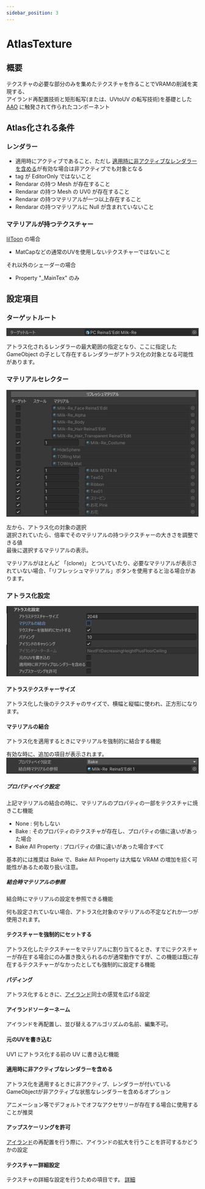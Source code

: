 ```yaml
---
sidebar_position: 3
---
```



# AtlasTexture

## 概要

テクスチャの必要な部分のみを集めたテクスチャを作ることでVRAMの削減を実現する、  
アイランド再配置技術と矩形転写(または、UVtoUV の転写技術)を基礎とした [AAO](https://github.com/anatawa12/AvatarOptimizer) に触発されて作られたコンポーネント

## Atlas化される条件

### レンダラー

- 適用時にアクティブであること、ただし [適用時に非アクティブなレンダラーを含める](#適用時に非アクティブなレンダラーを含める)が有効な場合は非アクティブでも対象となる
- tag が EditorOnly ではないこと
- Rendarar の持つ Mesh が存在すること
- Rendarar の持つ Mesh の UV0 が存在すること
- Rendarar の持つマテリアルが一つ以上存在すること
- Rendarar の持つマテリアルに Null が含まれていないこと

### マテリアルが持つテクスチャー

[lilToon](https://lilxyzw.github.io/lilToon/) の場合

- MatCapなどの通常のUVを使用しないテクスチャーではないこと

それ以外のシェーダーの場合

- Property "_MainTex" のみ

## 設定項目

### ターゲットルート

![TargetRoot](../img/at-TargetRoot.png)

アトラス化されるレンダラーの最大範囲の指定となり、ここに指定した GameObject の子として存在するレンダラーがアトラス化の対象となる可能性があります。

### マテリアルセレクター

![MaterialSelector](../img/at-MaterialSelector.png)

左から、アトラス化の対象の選択  
選択されていたら、倍率でそのマテリアルの持つテクスチャーの大きさを調整できる値  
最後に選択するマテリアルの表示。

マテリアルがほとんど 「(clone)」 とついていたり、必要なマテリアルが表示されていない場合、「リフレッシュマテリアル」ボタンを使用すると治る場合があります。

### アトラス化設定

![AtlasSetting](../img/at-AtlasSetting.png)

#### アトラステクスチャーサイズ

アトラス化した後のテクスチャのサイズで、横幅と縦幅に使われ、正方形になります。

#### マテリアルの結合

アトラス化を適用するときにマテリアルを強制的に結合する機能

有効な時に、追加の項目が表示されます。  
![AtlasMargeMaterialSetting](../img/at-AtlasMargeMaterialSetting.png)

##### プロパティベイク設定

上記マテリアルの結合の時に、マテリアルのプロパティの一部をテクスチャに焼きこむ機能

- None : 何もしない
- Bake : そのプロパティのテクスチャが存在し、プロパティの値に違いがあった場合
- Bake All Property : プロパティの値に違いがあった場合すべて

基本的には推奨は Bake で、Bake All Property は大幅な VRAM の増加を招く可能性があるため取り扱い注意。

##### 結合時マテリアルの参照

結合時にマテリアルの設定を参照できる機能

何も設定されていない場合、アトラス化対象のマテリアルの不定などれか一つが使用されます。

#### テクスチャーを強制的にセットする

アトラス化したテクスチャーをマテリアルに割り当てるとき、すでにテクスチャーが存在する場合にのみ置き換えられるのが通常動作ですが、この機能は既に存在するテクスチャーがなかったとしても強制的に設定する機能

#### パディング

アトラス化するときに、[アイランド](/docs/Reference/Common/Island.md)同士の感覚を広げる設定

#### アイランドソーターネーム

アイランドを再配置し、並び替えるアルゴリズムの名前、編集不可。

#### 元のUVを書き込む

UV1 にアトラス化する前の UV に書き込む機能

#### 適用時に非アクティブなレンダラーを含める

アトラス化を適用するときに非アクティブ、レンダラーが付いているGameObjectが非アクティブな状態なレンダラーを含めるオプション

アニメーション等でデフォルトでオフなアクセサリーが存在する場合に使用することが推奨

#### アップスケーリングを許可

[アイランド](/docs/Reference/Common/Island.md)の再配置を行う際に、アイランドの拡大を行うことを許可するかどうかの設定

#### テクスチャー詳細設定

テクスチャの詳細な設定を行うための項目です。 [詳細](./TextureFineTuning.md)
